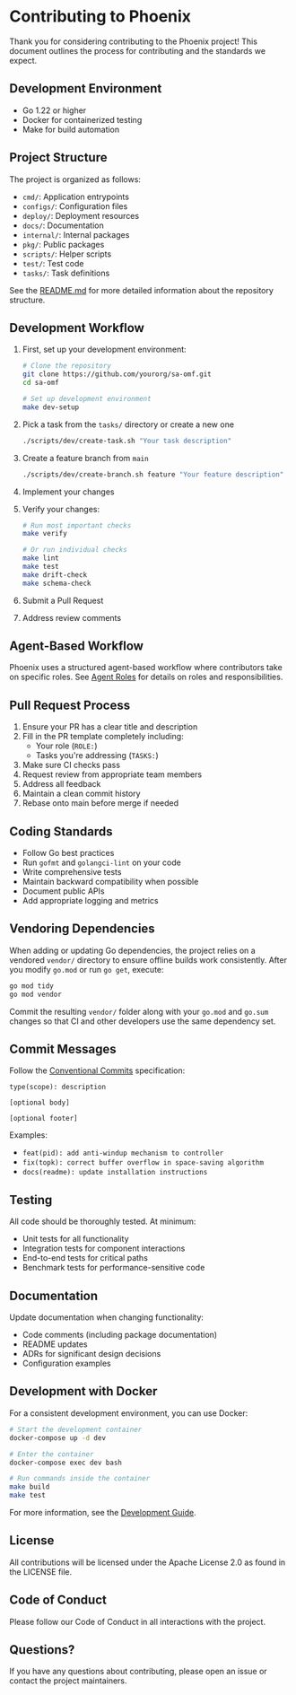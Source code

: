 # Contributing to Phoenix

Thank you for considering contributing to the Phoenix project! This document outlines the process for contributing and the standards we expect.

## Development Environment

- Go 1.22 or higher
- Docker for containerized testing
- Make for build automation

## Project Structure

The project is organized as follows:
- `cmd/`: Application entrypoints
- `configs/`: Configuration files
- `deploy/`: Deployment resources
- `docs/`: Documentation
- `internal/`: Internal packages
- `pkg/`: Public packages
- `scripts/`: Helper scripts
- `test/`: Test code
- `tasks/`: Task definitions

See the [README.md](../README.md) for more detailed information about the repository structure.

## Development Workflow

1. First, set up your development environment:
   ```bash
   # Clone the repository
   git clone https://github.com/yourorg/sa-omf.git
   cd sa-omf
   
   # Set up development environment
   make dev-setup
   ```

2. Pick a task from the `tasks/` directory or create a new one
   ```bash
   ./scripts/dev/create-task.sh "Your task description"
   ```

3. Create a feature branch from `main`
   ```bash
   ./scripts/dev/create-branch.sh feature "Your feature description"
   ```

4. Implement your changes
   
5. Verify your changes:
   ```bash
   # Run most important checks
   make verify
   
   # Or run individual checks
   make lint
   make test
   make drift-check
   make schema-check
   ```

6. Submit a Pull Request

7. Address review comments

## Agent-Based Workflow

Phoenix uses a structured agent-based workflow where contributors take on specific roles. See [Agent Roles](./agents/README.md) for details on roles and responsibilities.

## Pull Request Process

1. Ensure your PR has a clear title and description
2. Fill in the PR template completely including:
   - Your role (`ROLE:`)
   - Tasks you're addressing (`TASKS:`)
3. Make sure CI checks pass
4. Request review from appropriate team members
5. Address all feedback
6. Maintain a clean commit history
7. Rebase onto main before merge if needed

## Coding Standards

- Follow Go best practices
- Run `gofmt` and `golangci-lint` on your code
- Write comprehensive tests
- Maintain backward compatibility when possible
- Document public APIs
- Add appropriate logging and metrics

## Vendoring Dependencies

When adding or updating Go dependencies, the project relies on a vendored
`vendor/` directory to ensure offline builds work consistently. After you modify
`go.mod` or run `go get`, execute:

```bash
go mod tidy
go mod vendor
```

Commit the resulting `vendor/` folder along with your `go.mod` and `go.sum`
changes so that CI and other developers use the same dependency set.

## Commit Messages

Follow the [Conventional Commits](https://www.conventionalcommits.org/) specification:

```
type(scope): description

[optional body]

[optional footer]
```

Examples:
- `feat(pid): add anti-windup mechanism to controller`
- `fix(topk): correct buffer overflow in space-saving algorithm`
- `docs(readme): update installation instructions`

## Testing

All code should be thoroughly tested. At minimum:

- Unit tests for all functionality
- Integration tests for component interactions
- End-to-end tests for critical paths
- Benchmark tests for performance-sensitive code

## Documentation

Update documentation when changing functionality:

- Code comments (including package documentation)
- README updates
- ADRs for significant design decisions
- Configuration examples

## Development with Docker

For a consistent development environment, you can use Docker:

```bash
# Start the development container
docker-compose up -d dev

# Enter the container
docker-compose exec dev bash

# Run commands inside the container
make build
make test
```

For more information, see the [Development Guide](./development-guide.md).

## License

All contributions will be licensed under the Apache License 2.0 as found in the LICENSE file.

## Code of Conduct

Please follow our Code of Conduct in all interactions with the project.

## Questions?

If you have any questions about contributing, please open an issue or contact the project maintainers.
